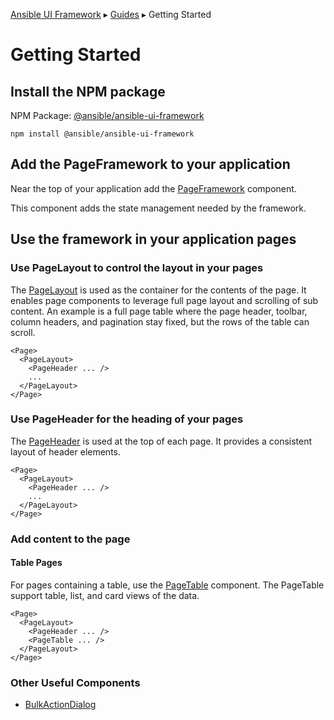 [Ansible UI Framework](../Framework.md) ▸ [Guides](../Guides.md) ▸ Getting Started

# Getting Started

## Install the NPM package

NPM Package: [@ansible/ansible-ui-framework](https://www.npmjs.com/package/@ansible/ansible-ui-framework)

```
npm install @ansible/ansible-ui-framework
```

## Add the PageFramework to your application

Near the top of your application add the [PageFramework](../componentsPageFramework.md) component.

This component adds the state management needed by the framework.

## Use the framework in your application pages

### Use PageLayout to control the layout in your pages

The [PageLayout](../components/PageLayout.md) is used as the container for the contents of the page. It enables page components to leverage full page layout and scrolling of sub content. An example is a full page table where the page header, toolbar, column headers, and pagination stay fixed, but the rows of the table can scroll.

```tsx
<Page>
  <PageLayout>
    <PageHeader ... />
    ...
  </PageLayout>
</Page>
```

### Use PageHeader for the heading of your pages

The [PageHeader](../componentsPageHeader.md) is used at the top of each page. It provides a consistent layout of header elements.

```tsx
<Page>
  <PageLayout>
    <PageHeader ... />
    ...
  </PageLayout>
</Page>
```

### Add content to the page

#### Table Pages

For pages containing a table, use the [PageTable](../componentsPageTable.md) component. The PageTable support table, list, and card views of the data.

```tsx
<Page>
  <PageLayout>
    <PageHeader ... />
    <PageTable ... />
  </PageLayout>
</Page>
```

<!-- #### Form Pages

For pages containing an input form, use the [PageForm](../componentsPageForm.md) component.

```tsx
<Page>
  <PageLayout>
    <PageHeader ... />
    <PageForm ... />
  </PageLayout>
</Page>
```

#### Detail Pages

TODO

#### Page sub navigation

TODO -->

### Other Useful Components

<!-- - [PageAlertToaster](../componentsPageAlertToaster.md) -->

- [BulkActionDialog](../componentsBulkActionDialog.md)
  <!-- - [BulkConfirmationDialog](../componentsBulkConfirmationDialog.md) -->
  <!-- - [SelectDialog](../componentsSelectDialog.md) -->
  <!-- - [SelectMultipleDialog](../componentsSelectMultipleDialog.md) -->
